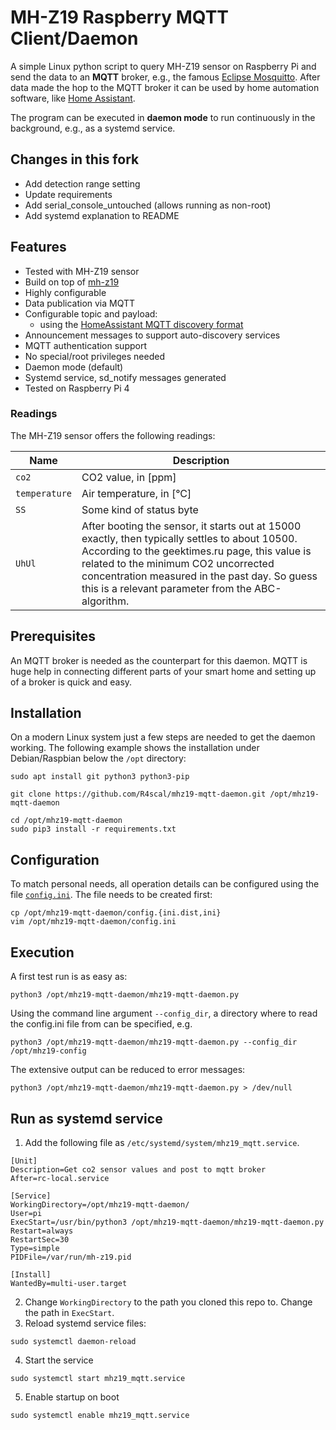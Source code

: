 # MH-Z19 Raspberry MQTT Client/Daemon

A simple Linux python script to query MH-Z19 sensor on Raspberry Pi and send the data to an **MQTT** broker,
e.g., the famous [Eclipse Mosquitto](https://projects.eclipse.org/projects/technology.mosquitto).
After data made the hop to the MQTT broker it can be used by home automation software, like [Home Assistant](https://www.home-assistant.io/).

The program can be executed in **daemon mode** to run continuously in the background, e.g., as a systemd service.

## Changes in this fork
* Add detection range setting
* Update requirements
* Add serial_console_untouched (allows running as non-root)
* Add systemd explanation to README

## Features

* Tested with MH-Z19 sensor
* Build on top of [mh-z19](https://github.com/UedaTakeyuki/mh-z19/)
* Highly configurable
* Data publication via MQTT
* Configurable topic and payload:
    * using the [HomeAssistant MQTT discovery format](https://home-assistant.io/docs/mqtt/discovery/)
* Announcement messages to support auto-discovery services
* MQTT authentication support
* No special/root privileges needed
* Daemon mode (default)
* Systemd service, sd\_notify messages generated
* Tested on Raspberry Pi 4

### Readings

The MH-Z19 sensor offers the following readings:

| Name            | Description |
|-----------------|-------------|
| `co2`           | CO2 value, in [ppm] |
| `temperature`   | Air temperature, in [°C] |
| `SS`            | Some kind of status byte |
| `UhUl`          | After booting the sensor, it starts out at 15000 exactly, then typically settles to about 10500. According to the geektimes.ru page, this value is related to the minimum CO2 uncorrected concentration measured in the past day. So guess this is a relevant parameter from the ABC-algorithm. |


## Prerequisites

An MQTT broker is needed as the counterpart for this daemon.
MQTT is huge help in connecting different parts of your smart home and setting up of a broker is quick and easy.

## Installation

On a modern Linux system just a few steps are needed to get the daemon working.
The following example shows the installation under Debian/Raspbian below the `/opt` directory:

```shell
sudo apt install git python3 python3-pip

git clone https://github.com/R4scal/mhz19-mqtt-daemon.git /opt/mhz19-mqtt-daemon

cd /opt/mhz19-mqtt-daemon
sudo pip3 install -r requirements.txt
```

## Configuration

To match personal needs, all operation details can be configured using the file [`config.ini`](config.ini.dist).
The file needs to be created first:

```shell
cp /opt/mhz19-mqtt-daemon/config.{ini.dist,ini}
vim /opt/mhz19-mqtt-daemon/config.ini
```

## Execution

A first test run is as easy as:

```shell
python3 /opt/mhz19-mqtt-daemon/mhz19-mqtt-daemon.py
```

Using the command line argument `--config_dir`, a directory where to read the config.ini file from can be specified, e.g.

```shell
python3 /opt/mhz19-mqtt-daemon/mhz19-mqtt-daemon.py --config_dir /opt/mhz19-config
```

The extensive output can be reduced to error messages:

```shell
python3 /opt/mhz19-mqtt-daemon/mhz19-mqtt-daemon.py > /dev/null
```

## Run as systemd service

1. Add the following file as `/etc/systemd/system/mhz19_mqtt.service`.
```
[Unit]
Description=Get co2 sensor values and post to mqtt broker
After=rc-local.service

[Service]
WorkingDirectory=/opt/mhz19-mqtt-daemon/
User=pi
ExecStart=/usr/bin/python3 /opt/mhz19-mqtt-daemon/mhz19-mqtt-daemon.py
Restart=always
RestartSec=30
Type=simple
PIDFile=/var/run/mh-z19.pid

[Install]
WantedBy=multi-user.target
```
2. Change `WorkingDirectory` to the path you cloned this repo to. Change the path in `ExecStart`.
3. Reload systemd service files:
```
sudo systemctl daemon-reload
```
4. Start the service
```
sudo systemctl start mhz19_mqtt.service
```
5. Enable startup on boot
```
sudo systemctl enable mhz19_mqtt.service
```
